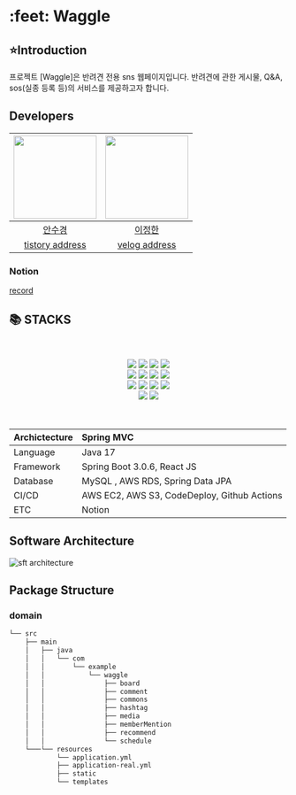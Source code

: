 <h1>:feet: Waggle</h1>

## :star:Introduction
프로젝트 [Waggle]은 반려견 전용 sns 웹페이지입니다. 반려견에 관한 게시물, Q&A, sos(실종 등록 등)의 서비스를 제공하고자 합니다.

## Developers
|                      <img src="https://avatars.githubusercontent.com/u/88311377?v=4" width=150px>                       |      <img src="https://lh3.googleusercontent.com/a/ACg8ocKJwvf2paS6MyND9cLJnQULHpHhjNa9lD2O7KBnizFCNyU=s288-c-no" width=150px>      |
| :---------------------------------------------------------------------------------------------------------------------: | :------------------------------------------------------------------------------------: |
|                                        [안수경](https://github.com/suddiyo)                                        |                          [이정한](https://github.com/Han-Jeong)                           |
|                                 [tistory address](https://suddiyo.tistory.com/)                                |                   [velog address](https://velog.io/@hann1233)                   |

### Notion

[record](https://enchanted-list-750.notion.site/Waggle-0692c520c3f44a76be82aa300c98a75e) 
## 📚 STACKS
<br>
<br>
<div align=center>
  <img src="https://img.shields.io/badge/java-007396?style=for-the-badge&logo=java&logoColor=white"> 
  <img src="https://img.shields.io/badge/springboot-6DB33F?style=for-the-badge&logo=springboot&logoColor=white">
  <img src="https://img.shields.io/badge/springsecurilty-6DB33F?style=for-the-badge&logo=springsecurity&logoColor=white">
  <img src="https://img.shields.io/badge/gradle-02303A?style=for-the-badge&logo=gradle&logoColor=white">
  <br>
  <img src="https://img.shields.io/badge/html5-E34F26?style=for-the-badge&logo=html5&logoColor=white">
  <img src="https://img.shields.io/badge/css-1572B6?style=for-the-badge&logo=css3&logoColor=white">
  <img src="https://img.shields.io/badge/javascript-F7DF1E?style=for-the-badge&logo=javascript&logoColor=black">
  <img src="https://img.shields.io/badge/react-61DAFB?style=for-the-badge&logo=react&logoColor=black">
  <br>
  <img src="https://img.shields.io/badge/mysql-4479A1?style=for-the-badge&logo=mysql&logoColor=white"> 
  <img src="https://img.shields.io/badge/amazonaws-232F3E?style=for-the-badge&logo=amazonaws&logoColor=white">
  <img src="https://img.shields.io/badge/linux-FCC624?style=for-the-badge&logo=linux&logoColor=black">
  <img src="https://img.shields.io/badge/apache tomcat-F8DC75?style=for-the-badge&logo=apachetomcat&logoColor=white">
  <br>
  <img src="https://img.shields.io/badge/git-F05032?style=for-the-badge&logo=git&logoColor=white">
  <img src="https://img.shields.io/badge/github-181717?style=for-the-badge&logo=github&logoColor=white">
</div>
<br>
<br>

| Archictecture | Spring MVC                                                |
|:--------------|:----------------------------------------------------------|
| Language      | Java 17                                                   |
| Framework     | Spring Boot 3.0.6, React JS                               |
| Database      | MySQL , AWS RDS, Spring Data JPA                          |
| CI/CD         | AWS EC2, AWS S3, CodeDeploy, Github Actions               |
| ETC           | Notion                                                    |


## Software Architecture

![sft architecture](https://github.com/suddiyo/Waggle/assets/69452755/c3e03d65-48f4-4984-bc3e-64ffc30bc900)

## Package Structure
### domain 
```bash
└── src
    ├── main
    │   ├── java
    │   │   └── com
    │   │       └── example
    │   │           └── waggle
    │   │               ├── board
    │   │               ├── comment
    │   │               ├── commons
    │   │               ├── hashtag
    │   │               ├── media
    │   │               ├── memberMention
    │   │               ├── recommend
    │   │               └── schedule
    └───└── resources
            └── application.yml
            ├── application-real.yml
            ├── static
            └── templates

```

